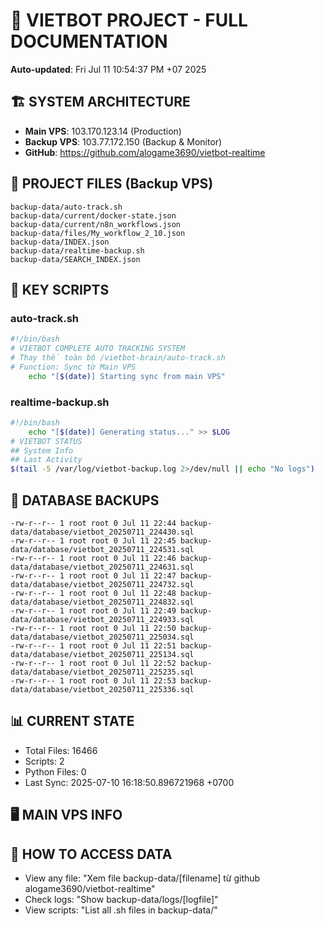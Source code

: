 # 🤖 VIETBOT PROJECT - FULL DOCUMENTATION
**Auto-updated**: Fri Jul 11 10:54:37 PM +07 2025

## 🏗️ SYSTEM ARCHITECTURE
- **Main VPS**: 103.170.123.14 (Production)
- **Backup VPS**: 103.77.172.150 (Backup & Monitor)
- **GitHub**: https://github.com/alogame3690/vietbot-realtime

## 📁 PROJECT FILES (Backup VPS)
```
backup-data/auto-track.sh
backup-data/current/docker-state.json
backup-data/current/n8n_workflows.json
backup-data/files/My_workflow_2_10.json
backup-data/INDEX.json
backup-data/realtime-backup.sh
backup-data/SEARCH_INDEX.json
```

## 🔧 KEY SCRIPTS
### auto-track.sh
```bash
#!/bin/bash
# VIETBOT COMPLETE AUTO TRACKING SYSTEM
# Thay thế toàn bộ /vietbot-brain/auto-track.sh
# Function: Sync từ Main VPS
    echo "[$(date)] Starting sync from main VPS"
```
### realtime-backup.sh
```bash
#!/bin/bash
    echo "[$(date)] Generating status..." >> $LOG
# VIETBOT STATUS
## System Info
## Last Activity
$(tail -5 /var/log/vietbot-backup.log 2>/dev/null || echo "No logs")
```

## 💾 DATABASE BACKUPS
```
-rw-r--r-- 1 root root 0 Jul 11 22:44 backup-data/database/vietbot_20250711_224430.sql
-rw-r--r-- 1 root root 0 Jul 11 22:45 backup-data/database/vietbot_20250711_224531.sql
-rw-r--r-- 1 root root 0 Jul 11 22:46 backup-data/database/vietbot_20250711_224631.sql
-rw-r--r-- 1 root root 0 Jul 11 22:47 backup-data/database/vietbot_20250711_224732.sql
-rw-r--r-- 1 root root 0 Jul 11 22:48 backup-data/database/vietbot_20250711_224832.sql
-rw-r--r-- 1 root root 0 Jul 11 22:49 backup-data/database/vietbot_20250711_224933.sql
-rw-r--r-- 1 root root 0 Jul 11 22:50 backup-data/database/vietbot_20250711_225034.sql
-rw-r--r-- 1 root root 0 Jul 11 22:51 backup-data/database/vietbot_20250711_225134.sql
-rw-r--r-- 1 root root 0 Jul 11 22:52 backup-data/database/vietbot_20250711_225235.sql
-rw-r--r-- 1 root root 0 Jul 11 22:53 backup-data/database/vietbot_20250711_225336.sql
```

## 📊 CURRENT STATE
- Total Files: 16466
- Scripts: 2
- Python Files: 0
- Last Sync: 2025-07-10 16:18:50.896721968 +0700

## 🖥️ MAIN VPS INFO


## 🚨 HOW TO ACCESS DATA
- View any file: "Xem file backup-data/[filename] từ github alogame3690/vietbot-realtime"
- Check logs: "Show backup-data/logs/[logfile]"
- View scripts: "List all .sh files in backup-data/"
